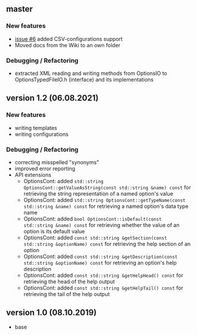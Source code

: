 ## master
### New features
* [issue #6](https://github.com/dkrajzew/optionslib_java/issues/6) added CSV-configurations support
* Moved docs from the Wiki to an own folder

### Debugging / Refactoring
* extracted XML reading and writing methods from OptionsIO to OptionsTypedFileIO.h (interface) and its implementations



## version 1.2 (06.08.2021)

### New features
* writing templates
* writing configurations

### Debugging / Refactoring
* correcting misspelled "synonyms"
* improved error reporting
* API extensions
  * OptionsCont: added ```std::string OptionsCont::getValueAsString(const std::string &name) const``` for retrieving the string representation of a named option's value
  * OptionsCont: added ```std::string OptionsCont::getTypeName(const std::string &name) const``` for retrieving a named option's data type name
  * OptionsCont: added ```bool OptionsCont::isDefault(const std::string &name) const``` for retrieving whether the value of an option is its default value
  * OptionsCont: added ```const std::string &getSection(const std::string &optionName) const``` for retrieving the help section of an option
  * OptionsCont: added ```const std::string &getDescription(const std::string &optionName) const``` for retrieving an option's help description
  * OptionsCont: added ```const std::string &getHelpHead() const``` for retrieving the head of the help output
  * OptionsCont: added ```const std::string &getHelpTail() const``` for retrieving the tail of the help output

## version 1.0 (08.10.2019)
* base
